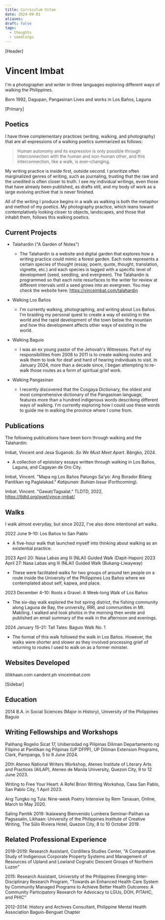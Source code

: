 ```yaml
---
title: Curriculum Vitae
date: 2024-09-01
aliases: 
draft: false
tags:
  - thoughts
  - seedlings
---
```

[Header]
# Vincent Imbat

I'm a photographer and writer in three languages exploring different ways of walking the Philippines.

Born 1992, Dagupan, Pangasinan
Lives and works in Los Baños, Laguna

[Primary]
## Poetics

I have three complementary practices (writing, walking, and photography) that are all expressions of a walking poetics summarized as follows:

>Human autonomy and its expression is only possible through interconnection with the human and non-human other, and this interconnection, like a walk, is ever-changing.

My writing practice is inside first, outside second. I prioritize often marginalized genres of writing, such as journaling, trusting that the raw and the unedited is often closer to truth. I see my individual writings, even those that have already been published, as drafts still, and my body of work as a large evolving archive that is never finished.

All of the writing I produce begins in a walk as walking is both the metaphor and method of my poetics. My photography practice, which leans toward contemplatively looking closer to objects, landscapes, and those that inhabit them, follows this walking poetics.

## Current Projects

- Talahardin ("A Garden of Notes")
	- The Talahardin is a website and digital garden that explores how a writing practice could mimic a forest garden. Each note represents a certain species of thought (essay, poem, quote, thought, translation, vignette, etc.) and each species is tagged with a specific level of development (seed, seedling, and evergreen). The Talahardin is programmed so that each note resurfaces to the writer for review at different intervals until a seed grows into an evergreen. You may check the website here: https://vinceimbat.com/talahardin

- Walking Los Baños
	- I'm currently walking, photographing, and writing about Los Baños. I'm braiding my personal quest to create a way of existing in the world and the rapid development of the town below the mountain and how this development affects other ways of existing in the world.

- Walking Baguio
	- I was an ex young pastor of the Jehovah's Witnesses. Part of my responsibilities from 2008 to 2011 is to create walking routes and walk them to look for deaf and hard of hearing individuals to visit. In January 2024, more than a decade since, I began attempting to re-walk those routes as a form of spiritual grief work.

- Walking Pangasinan
	- I recently discovered that the Cosgaya Dictionary, the oldest and most comprehensive dictionary of the Pangasinan language, features more than a hundred indigenous words describing different ways of walking. I'm currently exploring how I could use these words to guide me in walking the province where I come from.

## Publications

The following publications have been born through walking and the Talahardin:

Imbat, Vincent and Jesa Suganob. *So We Must Meet Apart*. Bângko, 2024.
- A collection of epistolary essays written through walking in Los Baños, Laguna, and Cagayan de Oro City.

Imbat, Vincent. "Mapa ng Los Baños Patungo Sa'yo: Ang Borador Bilang Panitikan ng Paglalakad." *Katipunan: Buhian Issue* (Forthcoming).

Imbat. Vincent. "Gawat/Tagsalat." TLDTD, 2022, https://tldtd.org/poet/vince-imbat/

## Walks

I walk almost everyday, but since 2022, I've also done intentional art walks.

2022 June 9–10: Los Baños to San Pablo
- A five-hour walk that launched myself into thinking about walking as an existential practice.

2023 April 20: Nasa Labas ang Ili (NLAI) Guided Walk (Dapit-Hapon)
2023 April 27: Nasa Labas ang Ili (NLAI) Guided Walk (Bukang-Liwayway)
- These were facilitated walks for two groups of around ten people on a route inside the University of the Philippines Los Baños where we contemplated about self, kapwa, and place.

2023 December 4–10: Roots x Gravel: A Week-long Walk of Los Baños
- The six-day walk explored the hot spring district, the fishing community along Laguna de Bay, the university, IRRI, and communities in Mt. Makiling. I walked and took photos in the morning then wrote and published an email summary of the walk in the afternoon and evenings.

2024 January 15–21: Tall Tales: Baguio Walk No. 1
- The format of this walk followed the walk in Los Baños. However, the walks were shorter and slower as they involved processing grief of returning to routes I used to walk on as a former minister.

## Websites Developed

ililikhaan.com
candent.ph
vinceimbat.com

[Sidebar]

## Education

2014 B.A. in Social Sciences (Major in History), University of the Philippines Baguio

## Writing Fellowships and Workshops

Palihang Rogelio Sicat 17, Unibersidad ng Pilipinas Diliman Departamento ng Filipino at Panitikan ng Pilipinas (UP DFPP), UP Diliman Extension Programs, Clark, Pampanga, 5 to 9 June 2024.

20th Ateneo National Writers Workshop, Ateneo Institute of Literary Arts and Practices (AILAP), Ateneo de Manila University, Quezon City, 9 to 12 June 2023.

Writing to Free Your Heart: A Rofel Brion Writing Workshop, Casa San Pablo, San Pablo City, 1 April 2023.

Ang Tungko ng Tula: Nine-week Poetry Intensive by Rem Tanauan, Online, March to May 2020.

Saling Panitik 2019: Ikalawang Bienvenido Lumbera Seminar-Palihan sa Pagsasalin, Likhaan: University of the Philippines Institute of Creative Writing, The Sûlo Riviera Hotel, Quezon City, 8 to 10 October 2019.

## Related Professional Experience

2018–2019: Research Assistant, Cordillera Studies Center, "A Comparative Study of Indigenous Corporate Property Systems and Management of Resources of Upland and Lowland Cognatic Descent Groups of Northern Luzon"

2015: Research Assistant, University of the Philippines Emerging Inter-Disciplinary Research Program, "Towards an Enhanced Health Care System by Community Managed Programs to Achieve Better Health Outcomes: A Community Participatory Research for Advocacy to LGUs, DOH, PITAHC, and PHIC"

2012–2014: History and Archives Consultant, Philippine Mental Health Association Baguio-Benguet Chapter